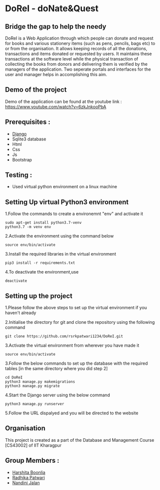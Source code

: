 # DoReI - doNate&Quest
## Bridge the gap to help the needy
DoReI is a Web Application through which people can donate and request for books and various stationery items (such as pens, pencils, bags etc) to
or from the organisation. It allows keeping records of all the donations, transactions and items donated or requested by users. It maintains these transactions at the software level while the physical transaction of collecting the books from donors and delivering them is verified by the managers of the application. Two seperate portals and interfaces for the user and manager helps in accomplishing this aim.

## Demo of the project
Demo of the application can be found at the youtube link : https://www.youtube.com/watch?v=6zkJnkooPbA

## Prerequisites :
- [Django](https://developer.mozilla.org/en-US/docs/Learn/Server-side/Django/Introduction)
- Sqlite3 database
- Html
- Css
- Js
- Bootstrap

## Testing :
- Used virtual python environment on a linux machine

## Setting Up virtual Python3 environment
1.Follow the commands to create a environemnt "env" and activate it
```
sudo apt-get install python3.7-venv
python3.7 -m venv env
```

2.Activate the environment using the command below
```
source env/bin/activate
```
3.Install the required libraries in the virtual environment
```
pip3 install -r requirements.txt
```
4.To deactivate the environment,use
```
deactivate
```
## Setting up the project
1.Please follow the above steps to set up the virtual environment if you haven't already

2.Initialise the directory for git and clone the repository using the following command
```
git clone https://github.com/rsrkpatwari1234/DoReI.git
```
3.Activate the virtual environment from wherever you have made it
```
source env/bin/activate
```
3.Follow the below commands to set up the database with the required tables [in the same directory where you did step 2]
```
cd DoReI
python3 manage.py makemigrations
python3 manage.py migrate
```
4.Start the Django server using the below command
```
python3 manage.py runserver 
```
5.Follow the URL dispalyed and you will be directed to the website

## Organisation 
This project is created as a part of the Database and Management Course [CS43002] of IIT Kharagpur

## Group Members :
- [Harshita Boonlia](https://github.com/harshita-555/)
- [Radhika Patwari](https://github.com/rsrkpatwari1234/)
- [Nandini Jalan](https://github.com/nandinijalan1115/)
